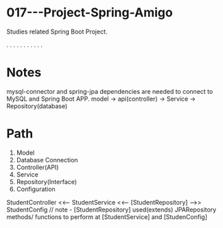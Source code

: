 # 017---Project-Spring-Amigo

Studies related Spring Boot Project.

.
.
.
.
.
.
.
.
.
.
.
# Notes

mysql-connector and spring-jpa dependencies are needed to connect to MySQL and Spring Boot APP.
model -> api(controller) -> Service -> Repository(database)

# Path

1. Model
2. Database Connection
3. Controller(API)
4. Service
5. Repository(Interface)
6. Configuration

StudentController <<-- StudentService <<-- [StudentRepository] -->> StudentConfig
// note - [StudentRepository] used(extends) JPARepository methods/ functions to perform at [StudentService] and [StudenConfig]